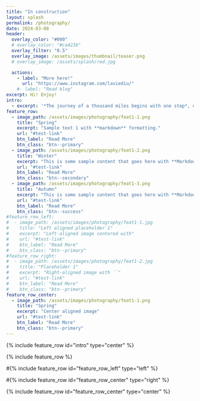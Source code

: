 ```yaml
---
title: "In construction"
layout: splash
permalink: /photography/
date: 2024-03-08
header:
  overlay_color: "#000"
  # overlay_color: "#ca423b"
  overlay_filter: "0.5"
  overlay_image: /assets/images/thumbnail/teaser.png
  # overlay_image: /assets/splash/red.jpg

  actions:
    - label: "More here!"
      url: "https://www.instagram.com/laviediu/"
    #- label: "Read blog"
excerpt: Hi! Enjoy!
intro: 
  - excerpt: '*The journey of a thousand miles begins with one step*, quoting Lao Tzu, my journey began when I discovered my love for `photography` in junior high school.'
feature_row:
  - image_path: /assets/images/photography/feat1-1.png
    title: "Spring"
    excerpt: "Sample text 1 with **markdown** formatting."
    url: "#test-link"
    btn_label: "Read More"
    btn_class: "btn--primary"
  - image_path: /assets/images/photography/feat1-2.png
    title: "Winter"
    excerpt: "This is some sample content that goes here with **Markdown** formatting."
    url: "#test-link"
    btn_label: "Read More"
    btn_class: "btn--secondary"
  - image_path: /assets/images/photography/feat1-3.png
    title: "Autumn"
    excerpt: "This is some sample content that goes here with **Markdown** formatting."
    url: "#test-link"
    btn_label: "Read More"
    btn_class: "btn--success"
#feature_row_left:
#  - image_path: /assets/images/photography/feat1-1.jpg
#    title: "Left aligned placeholder 1"
#    excerpt: "Left-aligned image centered with"
#    url: "#test-link"
#    btn_label: "Read More"
#    btn_class: "btn--primary"
#feature_row_right:
#  - image_path: /assets/images/photography/feat1-2.jpg
#    title: "Placeholder 1"
#    excerpt: "Right-aligned image with ``"
#    url: "#test-link"
#    btn_label: "Read More"
#    btn_class: "btn--primary"
feature_row_center:
  - image_path: /assets/images/photography/feat1-1.png
    title: "Spring"
    excerpt: "Center aligned image"
    url: "#test-link"
    btn_label: "Read More"
    btn_class: "btn--primary"
---
```


{% include feature_row id="intro" type="center" %}

{% include feature_row %}

#{% include feature_row id="feature_row_left" type="left" %}

#{% include feature_row id="feature_row_center" type="right" %}

{% include feature_row id="feature_row_center" type="center" %}
